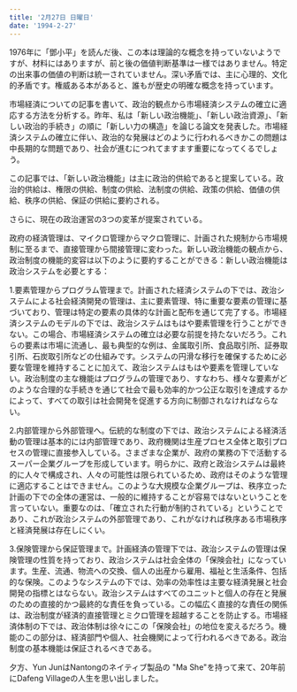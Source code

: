 ```yaml
---
title: '2月27日 日曜日'
date: '1994-2-27'
---
```

1976年に「鄧小平」を読んだ後、この本は理論的な概念を持っていないようですが、材料にはありますが、前と後の価値判断基準は一様ではありません。特定の出来事の価値の判断は統一されていません。深い矛盾では、主に心理的、文化的矛盾です。権威ある本があると、誰もが歴史の明確な概念を持っています。

市場経済についての記事を書いて、政治的観点から市場経済システムの確立に適応する方法を分析する。昨年、私は「新しい政治機能」、「新しい政治資源」、「新しい政治的手続き」の順に「新しい力の構造」を論じる論文を発表した。市場経済システムの確立に伴い、政治的な発展はどのように行われるべきかこの問題は中長期的な問題であり、社会が進むにつれてますます重要になってくるでしょう。

この記事では、「新しい政治機能」は主に政治的供給であると提案している。政治的供給は、権限の供給、制度の供給、法制度の供給、政策の供給、価値の供給、秩序の供給、保証の供給に要約される。

さらに、現在の政治運営の3つの変革が提案されている。

政府の経済管理は、マイクロ管理からマクロ管理に、計画された規制から市場規制に至るまで、直接管理から間接管理に変わった。新しい政治機能の観点から、政治制度の機能的変容は以下のように要約することができる：新しい政治機能は政治システムを必要とする：

1.要素管理からプログラム管理まで。計画された経済システムの下では、政治システムによる社会経済開発の管理は、主に要素管理、特に重要な要素の管理に基づいており、管理は特定の要素の具体的な計画と配布を通じて完了する。市場経済システムのモデルの下では、政治システムはもはや要素管理を行うことができない。この場合、市場経済システムの確立は必要な前提を持たないだろう。これらの要素は市場に流通し、最も典型的な例は、金属取引所、食品取引所、証券取引所、石炭取引所などの仕組みです。システムの円滑な移行を確保するために必要な管理を維持することに加えて、政治システムはもはや要素を管理していない。政治制度の主な機能はプログラムの管理であり、すなわち、様々な要素がどのような合理的な手続きを通じて社会で最も効率的かつ公正な取引を達成するかによって、すべての取引は社会開発を促進する方向に制御されなければならない。

2.内部管理から外部管理へ。伝統的な制度の下では、政治システムによる経済活動の管理は基本的には内部管理であり、政府機関は生産プロセス全体と取引プロセスの管理に直接参入している。さまざまな企業が、政府の業務の下で活動するスーパー企業グループを形成しています。明らかに、政府と政治システムは最終的に人々で構成され、人々の可能性は限られているため、政府はそのような管理に適応することはできません。このような大規模な企業グループは、秩序立った計画の下での全体の運営は、一般的に維持することが容易ではないということを言っていない。重要なのは、「確立された行動が制約されている」ということであり、これが政治システムの外部管理であり、これがなければ秩序ある市場秩序と経済発展は存在しにくい。

3.保険管理から保証管理まで。計画経済の管理下では、政治システムの管理は保険管理の性質を持っており、政治システムは社会全体の「保険会社」になっています。生産、流通、物流への交換、個人の出産から雇用、福祉と生活条件、包括的な保険。このようなシステムの下では、効率の効率性は主要な経済発展と社会開発の指標とはならない。政治システムはすべてのユニットと個人の存在と発展のための直接的かつ最終的な責任を負っている。この幅広く直接的な責任の関係は、政治制度が経済的直接管理とミクロ管理を超越することを防止する。市場経済体制の下では、政治体制は徐々にこの「保険会社」の地位を変えるだろう。機能のこの部分は、経済部門や個人、社会機関によって行われるべきである。政治制度の基本機能は保証されるべきである。

夕方、Yun JunはNantongのネイティブ製品の "Ma She"を持って来て、20年前にDafeng Villageの人生を思い出しました。